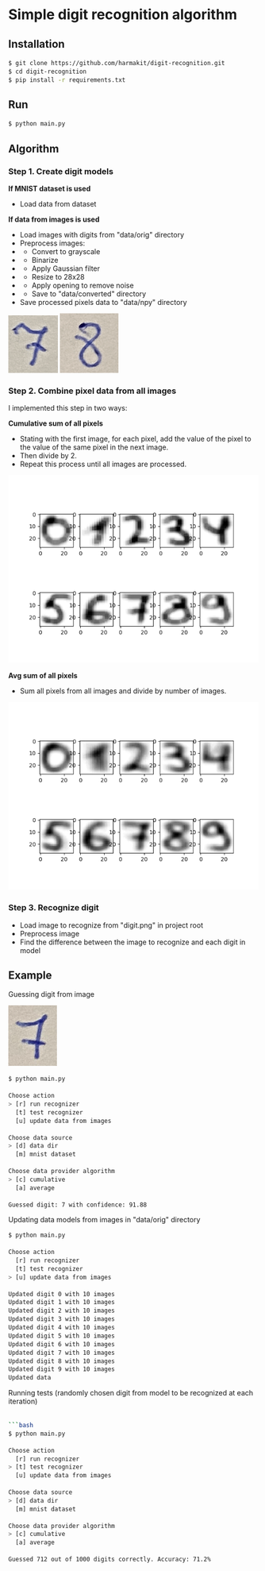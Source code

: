 # Simple digit recognition algorithm

## Installation

```bash
$ git clone https://github.com/harmakit/digit-recognition.git
$ cd digit-recognition
$ pip install -r requirements.txt
```

## Run

```bash
$ python main.py
```

## Algorithm

### Step 1. Create digit models
**If MNIST dataset is used**    
- Load data from dataset

**If data from images is used**
- Load images with digits from "data/orig" directory
- Preprocess images:
- - Convert to grayscale
- - Binarize
- - Apply Gaussian filter
- - Resize to 28x28
- - Apply opening to remove noise
- - Save to "data/converted" directory
- Save processed pixels data to "data/npy" directory

![](readme/digits/7.gif)
![](readme/digits/8.gif)

### Step 2. Combine pixel data from all images
I implemented this step in two ways:

**Cumulative sum of all pixels**  
- Stating with the first image, for each pixel, add the value of the pixel to the value of the same pixel in the next image.  
- Then divide by 2. 
- Repeat this process until all images are processed.

![](readme/cumulative_model.gif)


**Avg sum of all pixels**  

- Sum all pixels from all images and divide by number of images.

![](readme/avg_model.gif)


### Step 3. Recognize digit

- Load image to recognize from "digit.png" in project root
- Preprocess image
- Find the difference between the image to recognize and each digit in model


## Example

Guessing digit from image

![](digit.png)

```bash
$ python main.py

Choose action                                                                                                                                                                                             
> [r] run recognizer                                                                                                                                                                                      
  [t] test recognizer                                                                                                                                                                                     
  [u] update data from images   
  
Choose data source                                                                                                                                                                                        
> [d] data dir                                                                                                                                                                                            
  [m] mnist dataset  
  
Choose data provider algorithm                                                                                                                                                                            
> [c] cumulative                                                                                                                                                                                          
  [a] average  
  
Guessed digit: 7 with confidence: 91.88
```

Updating data models from images in "data/orig" directory

```bash
$ python main.py

Choose action                                                                                                                                                                                             
  [r] run recognizer                                                                                                                                                                                      
  [t] test recognizer                                                                                                                                                                                     
> [u] update data from images    

Updated digit 0 with 10 images
Updated digit 1 with 10 images
Updated digit 2 with 10 images
Updated digit 3 with 10 images
Updated digit 4 with 10 images
Updated digit 5 with 10 images
Updated digit 6 with 10 images
Updated digit 7 with 10 images
Updated digit 8 with 10 images
Updated digit 9 with 10 images
Updated data
```

Running tests (randomly chosen digit from model to be recognized at each iteration)

```bash

```bash
$ python main.py

Choose action                                                                                                                                                                                             
  [r] run recognizer                                                                                                                                                                                      
> [t] test recognizer                                                                                                                                                                                     
  [u] update data from images  

Choose data source                                                                                                                                                                                        
> [d] data dir                                                                                                                                                                                            
  [m] mnist dataset      
  
Choose data provider algorithm                                                                                                                                                                            
> [c] cumulative                                                                                                                                                                                          
  [a] average   

Guessed 712 out of 1000 digits correctly. Accuracy: 71.2%
```